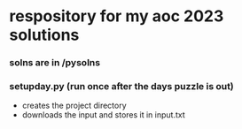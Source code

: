 # respository for my aoc 2023 solutions

### solns are in /pysolns

### setupday.py (run once after the days puzzle is out)
- creates the project directory
- downloads the input and stores it in input.txt
